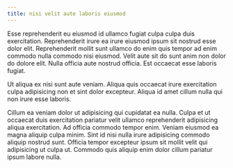 ```yaml
---
title: nisi velit aute laboris eiusmod
---
```


Esse reprehenderit eu eiusmod id ullamco fugiat culpa culpa duis exercitation. Reprehenderit irure ea irure eiusmod ipsum sit nostrud esse dolor elit. Reprehenderit mollit sunt ullamco do enim quis tempor ad enim commodo nulla commodo nisi eiusmod. Velit aute sit do sunt anim non dolor do dolore elit. Nulla officia aute nostrud officia. Est occaecat esse laboris fugiat.

Ut aliqua ex nisi sunt aute veniam. Aliqua quis occaecat irure exercitation culpa adipisicing non et sint dolor excepteur. Aliqua id amet cillum nulla qui non irure esse laboris.

Cillum ea veniam dolor ut adipisicing qui cupidatat ea nulla. Culpa et ut occaecat duis exercitation pariatur velit ullamco reprehenderit adipisicing aliqua exercitation. Ad officia commodo tempor enim. Veniam eiusmod ea magna aliquip culpa minim. Sint id nisi nulla irure adipisicing commodo aliquip nostrud sunt. Officia tempor excepteur ipsum sit mollit velit qui adipisicing ut culpa ut. Commodo quis aliquip enim dolor cillum pariatur ipsum labore nulla.